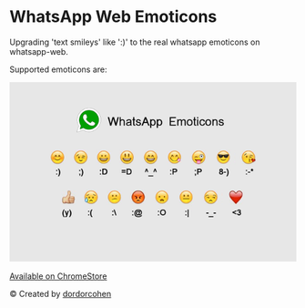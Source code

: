 # WhatsApp Web Emoticons

Upgrading 'text smileys' like ':)' to the real whatsapp emoticons on whatsapp-web.

Supported emoticons are:

![Alt text](icons_big.png?raw=true "Title")

[Available on ChromeStore](https://chrome.google.com/webstore/detail/whatsapp-web-emoticons/lcnahjgfnjefhapkkaggbegjgpkdaeli)

&copy; Created by [dordorcohen](https://github.com/dordorcohen)
